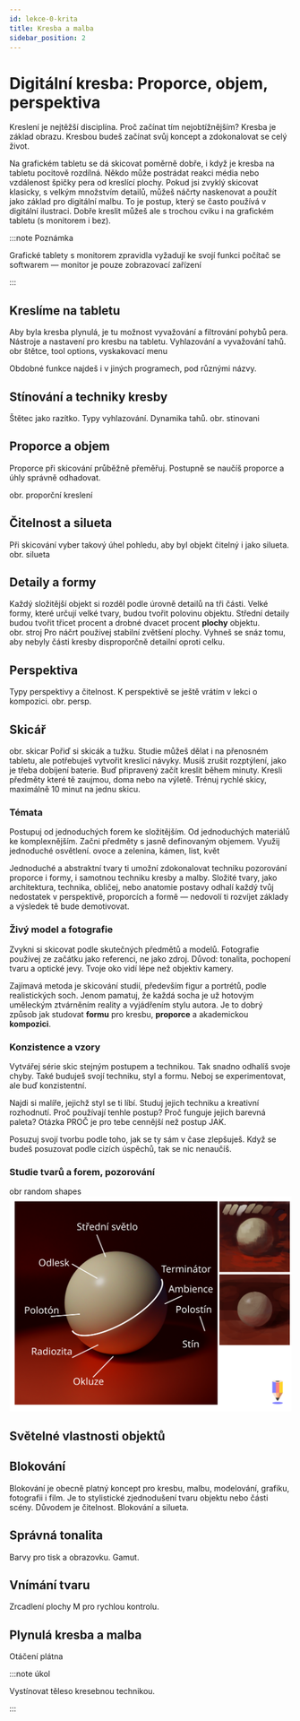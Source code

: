 ```yaml
---
id: lekce-0-krita
title: Kresba a malba
sidebar_position: 2
---
```


# Digitální kresba: Proporce, objem, perspektiva
Kreslení je nejtěžší disciplína. Proč začínat tím nejobtížnějším? Kresba je základ obrazu. Kresbou budeš začínat svůj koncept a zdokonalovat se celý život.

Na grafickém tabletu se dá skicovat poměrně dobře, i když je kresba na tabletu pocitově rozdílná. Někdo může postrádat reakci média nebo vzdálenost špičky pera od kreslící plochy. Pokud jsi zvyklý skicovat klasicky, s velkým množstvím detailů, můžeš náčrty naskenovat a použít jako základ pro digitální malbu. To je postup, který se často používá v digitální ilustraci. Dobře kreslit můžeš ale s trochou cviku i na grafickém tabletu (s monitorem i bez).

:::note Poznámka

Grafické tablety s monitorem zpravidla vyžadují ke svojí funkci počítač se softwarem — monitor je pouze zobrazovací zařízení

:::

## Kreslíme na tabletu
Aby byla kresba plynulá, je tu možnost vyvažování a filtrování pohybů pera.
Nástroje a nastavení pro kresbu na tabletu. Vyhlazování a vyvažování tahů.
obr štětce, tool options, vyskakovací menu

Obdobné funkce najdeš i v jiných programech, pod různými názvy.

## Stínování a techniky kresby
Štětec jako razítko. Typy vyhlazování. Dynamika tahů.
obr. stinovani

## Proporce a objem
Proporce při skicování průběžně přeměřuj. Postupně se naučíš proporce a úhly správně odhadovat.

obr. proporční kreslení
## Čitelnost a silueta
Při skicování vyber takový úhel pohledu, aby byl objekt čitelný i jako silueta.
obr. silueta

## Detaily a formy
Každý složitější objekt si rozděl podle úrovně detailů na tři části. Velké formy, které určují velké tvary, budou tvořit polovinu objektu. Střední detaily budou tvořit třicet procent a drobné dvacet procent **plochy** objektu.  
obr. stroj
Pro náčrt používej stabilní zvětšení plochy. Vyhneš se snáz tomu, aby nebyly části kresby disproporčně detailní oproti celku.
## Perspektiva
Typy perspektivy a čitelnost. K perspektivě se ještě vrátím v lekci o kompozici.
obr. persp.

## Skicář
obr. skicar
Pořiď si skicák a tužku. Studie můžeš dělat i na přenosném tabletu, ale potřebuješ vytvořit kreslicí návyky. Musíš zrušit rozptýlení, jako je třeba dobíjení baterie. Buď připravený začít kreslit během minuty. Kresli předměty které tě zaujmou, doma nebo na výletě.  Trénuj rychlé skicy, maximálně 10 minut na jednu skicu.
### Témata
Postupuj od jednoduchých forem ke složitějším. Od jednoduchých materiálů ke komplexnějším. Začni předměty s jasně definovaným objemem. Využij jednoduché osvětlení.
ovoce a zelenina, kámen, list, květ

Jednoduché a abstraktní tvary ti umožní zdokonalovat techniku pozorování proporce i formy, i samotnou techniku kresby a malby. Složité tvary, jako architektura, technika, obličej, nebo anatomie postavy odhalí každý tvůj nedostatek v perspektivě, proporcích a formě — nedovolí ti rozvíjet základy a výsledek tě bude demotivovat.
### Živý model a fotografie
Zvykni si skicovat podle skutečných předmětů a modelů. Fotografie používej ze začátku jako referenci, ne jako zdroj. Důvod: tonalita, pochopení tvaru a optické jevy. Tvoje oko vidí lépe než objektiv kamery.

Zajímavá metoda je skicování studií, především figur a portrétů, podle realistických soch. Jenom pamatuj, že každá socha je už hotovým uměleckým ztvárněním reality a vyjádřením stylu autora. Je to dobrý způsob jak studovat **formu** pro kresbu, **proporce** a akademickou **kompozici**.   


### Konzistence a vzory
Vytvářej série skic stejným postupem a technikou. Tak snadno odhalíš svoje chyby. Také buduješ svojí techniku, styl a formu. Neboj se experimentovat, ale buď konzistentní.

Najdi si malíře, jejichž styl se ti líbí. Studuj jejich techniku a kreativní rozhodnutí. Proč používají tenhle postup? Proč funguje jejich barevná paleta? Otázka PROČ je pro tebe cennější než postup JAK.

Posuzuj svojí tvorbu podle toho, jak se ty sám v čase zlepšuješ. Když se budeš posuzovat podle cizích úspěchů, tak se nic nenaučíš.     
### Studie tvarů a forem, pozorování

obr random shapes
![image](../img/terminator.svg)
## Světelné vlastnosti objektů

## Blokování
Blokování je obecně platný koncept pro kresbu, malbu, modelování, grafiku, fotografii i film. Je to stylistické zjednodušení tvaru objektu nebo části scény. Důvodem je čitelnost. Blokování a silueta.

## Správná tonalita
Barvy pro tisk a obrazovku. Gamut.
## Vnímání tvaru
Zrcadlení plochy M pro rychlou kontrolu.
## Plynulá kresba a malba
Otáčení plátna

:::note úkol

Vystínovat těleso kresebnou technikou.

:::
